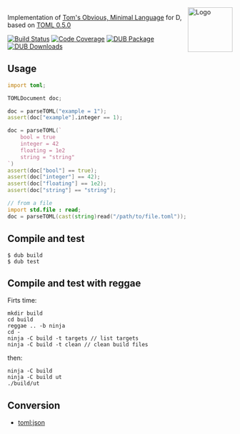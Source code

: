 <img align="right" alt="Logo" width="100" src="https://raw.githubusercontent.com/toml-lang/toml/master/logos/toml-100.png">

Implementation of [Tom's Obvious, Minimal Language](https://github.com/toml-lang/toml/blob/master/README.md) for D, based on
[TOML 0.5.0](https://github.com/toml-lang/toml/blob/master/versions/en/toml-v0.5.0.md)

[![Build Status](https://travis-ci.org/Kripth/toml.svg?branch=master)](https://travis-ci.org/Kripth/toml)
[![Code Coverage](https://codecov.io/gh/Kripth/toml/branch/master/graph/badge.svg)](https://codecov.io/gh/Kripth/toml)
[![DUB Package](https://img.shields.io/dub/v/toml.svg)](https://code.dlang.org/packages/toml)
[![DUB Downloads](https://img.shields.io/dub/dt/toml.svg)](https://code.dlang.org/packages/toml)

Usage
-----

```d
import toml;

TOMLDocument doc;

doc = parseTOML("example = 1");
assert(doc["example"].integer == 1);

doc = parseTOML(`
	bool = true
	integer = 42
	floating = 1e2
	string = "string"
`)
assert(doc["bool"] == true);
assert(doc["integer"] == 42);
assert(doc["floating"] == 1e2);
assert(doc["string"] == "string");

// from a file
import std.file : read;
doc = parseTOML(cast(string)read("/path/to/file.toml"));
```
## Compile and test
```
$ dub build
$ dub test
```
## Compile and test with reggae
Firts time:
```
mkdir build
cd build
reggae .. -b ninja
cd -
ninja -C build -t targets // list targets
ninja -C build -t clean // clean build files
```

then:
```
ninja -C build
ninja -C build ut
./build/ut
```

Conversion
----------

- [toml:json](json)
